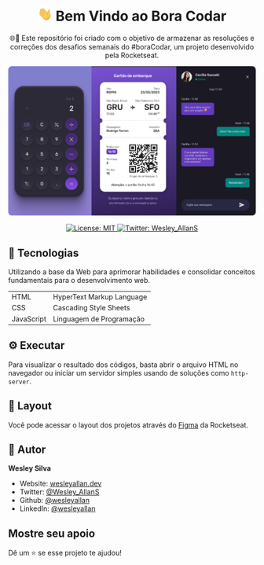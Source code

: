 <h1 align="center">
  <img src="hi.gif" alt="Mão acenando" width="30px">
  Bem Vindo ao Bora Codar
</h1>
<p align="center">🌐🚀 Este repositório foi criado com o objetivo de armazenar as resoluções e correções dos desafios semanais do #boraCodar, um projeto desenvolvido pela Rocketseat.</p>

<div align="center">

![Bora Codar](./readme-bora-codar.png)

</div>

<p align="center">
  <a href="#" target="_blank">
    <img alt="License: MIT" src="https://img.shields.io/badge/License-MIT-yellow.svg" />
  </a>
  <a href="https://twitter.com/Wesley_AllanS" target="_blank">
    <img alt="Twitter: Wesley_AllanS" src="https://img.shields.io/twitter/follow/Wesley_AllanS.svg?style=social" />
  </a>
</p>


## 🚀 Tecnologias

Utilizando a base da Web para aprimorar habilidades e consolidar conceitos fundamentais para o desenvolvimento web.

<div align="center">

|            |                              |
| ---------- | ---------------------------- |
|    HTML    |   HyperText Markup Language  |
|    CSS     |     Cascading Style Sheets   |
| JavaScript |   Linguagem de Programação   |

</div>

## ⚙ Executar

Para visualizar o resultado dos códigos, basta abrir o arquivo HTML no navegador ou iniciar um servidor simples usando de soluções como `http-server`.

## 📑 Layout

Você pode acessar o layout dos projetos através do [Figma](https://www.figma.com/@rocketseat) da Rocketseat.

## 👤 Autor

**Wesley Silva**

- Website: [wesleyallan.dev](https://wesleyallan.dev)
- Twitter: [@Wesley_AllanS](https://twitter.com/Wesley_AllanS)
- Github: [@wesleyallan](https://github.com/wesleyallan)
- LinkedIn: [@wesleyallan](https://linkedin.com/in/wesleyallan)

## Mostre seu apoio

Dê um ⭐️ se esse projeto te ajudou!
